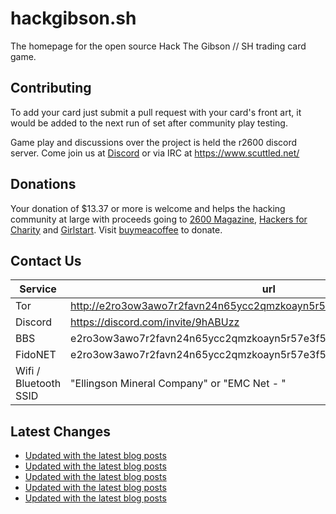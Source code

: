 # hackgibson.sh
The homepage for the open source Hack The Gibson // SH trading card game.


## Contributing

To add your card just submit a pull request with your card's front art, it would be added to the next run of set after community play testing.

Game play and discussions over the project is held the r2600 discord server. Come join us at [Discord](https://discord.com/invite/9hABUzz) or via IRC at https://www.scuttled.net/


## Donations

Your donation of $13.37 or more is welcome and helps the hacking community at large with proceeds going to [2600 Magazine](https://2600.com/), [Hackers for Charity](https://hackersforcharity.org) and [Girlstart](https://girlstart.org).  Visit [buymeacoffee](https://www.buymeacoffee.com/hackgibson.sh) to donate.


## Contact Us

Service | url
-|-
Tor | http://e2ro3ow3awo7r2favn24n65ycc2qmzkoayn5r57e3f56nvjwdcgg32ad.onion
Discord | https://discord.com/invite/9hABUzz
BBS | e2ro3ow3awo7r2favn24n65ycc2qmzkoayn5r57e3f56nvjwdcgg32ad.onion:23
FidoNET | e2ro3ow3awo7r2favn24n65ycc2qmzkoayn5r57e3f56nvjwdcgg32ad.onion:24554
Wifi / Bluetooth SSID | "Ellingson Mineral Company" or "EMC Net - <fidonet address>"

## Latest Changes
<!-- BLOG-POST-LIST:START -->
- [Updated with the latest blog posts](https://github.com/DFW2600/hackgibson.sh/commit/951a5a9d87a1f0b0ab184bee63bf4738d975e277)
- [Updated with the latest blog posts](https://github.com/DFW2600/hackgibson.sh/commit/7b6be298af6607bbf8d08c0b5ce15ae163087839)
- [Updated with the latest blog posts](https://github.com/DFW2600/hackgibson.sh/commit/ee5e8ca324eae46e6acd20b60da0268aea978f0c)
- [Updated with the latest blog posts](https://github.com/DFW2600/hackgibson.sh/commit/7ffdabb3af831dce33bfb7b777130332e7b6ae42)
- [Updated with the latest blog posts](https://github.com/DFW2600/hackgibson.sh/commit/e1d4e4054909fdbf14ba974917e1343fae8aa1c6)
<!-- BLOG-POST-LIST:END -->
